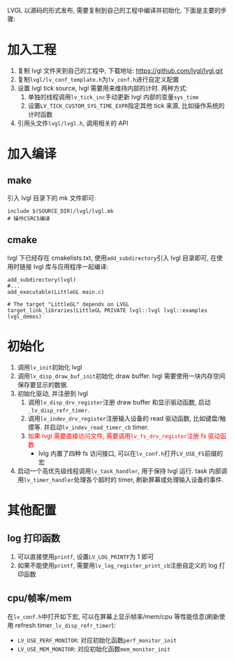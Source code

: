 LVGL 以源码的形式发布, 需要复制到自己的工程中编译并初始化. 下面是主要的步骤:

# 加入工程

1. 复制 lvgl 文件夹到自己的工程中, 下载地址: https://github.com/lvgl/lvgl.git
1. 复制`lvgl/lv_conf_template.h`为`lv_conf.h`进行自定义配置
1. 设置 lvgl tick source, lvgl 需要用来维持内部的计时. 两种方式:
   1. 单独的线程调用`lv_tick_inc`手动更新 lvgl 内部的变量`sys_time`
   1. 设置`LV_TICK_CUSTOM_SYS_TIME_EXPR`指定其他 tick 来源, 比如操作系统的计时函数
1. 引用头文件`lvgl/lvgl.h`, 调用相关的 API

# 加入编译

## make

引入 lvgl 目录下的 mk 文件即可:

```
include $(SOURCE_DIR)/lvgl/lvgl.mk
# 操作CSRCS编译
```

## cmake

lvgl 下已经存在 cmakelists.txt, 使用`add_subdirectory`引入 lvgl 目录即可, 在使用时链接 lvgl 库与应用程序一起编译:

```
add_subdirectory(lvgl)
#...
add_executable(LittleGL main.c)

# The target "LittleGL" depends on LVGL
target_link_libraries(LittleGL PRIVATE lvgl::lvgl lvgl::examples lvgl_demos)
```

# 初始化

1. 调用`lv_init`初始化 lvgl
1. 调用`lv_disp_draw_buf_init`初始化 draw buffer. lvgl 需要使用一块内存空间保存要显示的数据.
1. 初始化驱动, 并注册到 lvgl
   1. 调用`lv_disp_drv_register`注册 draw buffer 和显示驱动函数, 启动`_lv_disp_refr_timer`.
   1. 调用`lv_indev_drv_register`注册输入设备的 read 驱动函数, 比如键盘/触摸等. 并启动`lv_indev_read_timer_cb` timer.
   1. <font color='red'>如果 lvgl 需要直接访问文件, 需要调用`lv_fs_drv_register`注册 fs 驱动函数</font>
      - lvlg 内置了四种 fs 访问接口, 可以在`lv_conf.h`打开`LV_USE_FS`前缀的宏
1. 启动一个高优先级线程调用`lv_task_handler`, 用于保持 lvgl 运行. task 内部调用`lv_timer_handler`处理各个超时的 timer, 刷新屏幕或处理输入设备的事件.

# 其他配置

## log 打印函数

1. 可以直接使用`printf`, 设置`LV_LOG_PRINTF`为 1 即可
1. 如果不能使用`printf`, 需要用`lv_log_register_print_cb`注册自定义的 log 打印函数

## cpu/帧率/mem

在`lv_conf.h`中打开如下宏, 可以在屏幕上显示帧率/mem/cpu 等性能信息(刷新使用 refresh timer`_lv_disp_refr_timer`):

- `LV_USE_PERF_MONITOR`: 对应初始化函数`perf_monitor_init`
- `LV_USE_MEM_MONITOR`: 对应初始化函数`mem_monitor_init`
